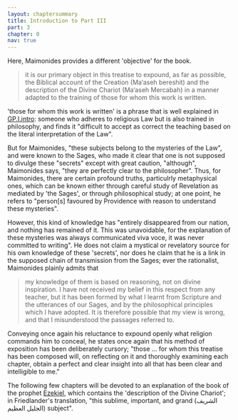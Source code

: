 ```yaml
---
layout: chaptersummary
title: Introduction to Part III
part: 3
chapter: 0
nav: true
---
```


Here, Maimonides provides a different 'objective' for the book. 
> it is our primary object in this treatise to expound, as far as possible, the Biblical account of the Creation (Ma‘aseh bereshit) and the description of the Divine Chariot (Ma‘aseh Mercabah) in a manner adapted to the training of those for whom this work is written.

'those for whom this work is written' is a phrase that is well explained in [GP.I.intro](https://emadmasroor.github.io/Guide-Perplexed/summaries/I/intro/): someone who adheres to religious Law but is also trained in philosophy, and finds it "difficult to accept as correct the teaching based on the literal interpretation of the Law".

But for Maimonides, "these subjects belong to the mysteries of the Law", and were known to the Sages, who made it clear that one is not supposed to divulge these "secrets" except with great caution, "although", Maimonides says, "they are perfectly clear to the philosopher". Thus, for Maimonides, there are certain profound truths, particulrly metaphysical ones, which can be known either through careful study of Revelation as mediated by 'the Sages', or through philosophical study; at one point, he refers to "person[s] favoured by Providence with reason to understand these mysteries". 

However, this kind of knowledge has "entirely disappeared from our nation, and nothing has remained of it. This was unavoidable, for the explanation of these mysteries was always communicated viva voce, it was never committed to writing". He does not claim a mystical or revelatory source for his own knowledge of these 'secrets', nor does he claim that he is a link in the supposed chain of transmission from the Sages; ever the rationalist, Maimonides plainly admits that
> my knowledge of them is based on reasoning, not on divine inspiration. I have not received my belief in this respect from any teacher, but it has been formed by what I learnt from Scripture and the utterances of our Sages, and by the philosophical principles which I have adopted. It is therefore possible that my view is wrong, and that I misunderstood the passages referred to.

Conveying once again his reluctance to expound openly what religion commands him to conceal, he states once again that his method of exposition has been deliberately cursory; "those ... for whom this treatise has been composed will, on reflecting on it and thoroughly examining each chapter, obtain a perfect and clear insight into all that has been clear and intelligible to me."

The following few chapters will be devoted to an explanation of the book of the prophet [Ezekiel](https://www.sefaria.org/Ezekiel), which contains the 'description of the Divine Chariot'; in Friedlander's translation, "this sublime, important, and grand (الشريف الجليل العظيم) subject". 
